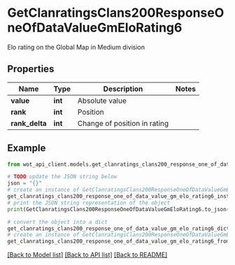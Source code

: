 # GetClanratingsClans200ResponseOneOfDataValueGmEloRating6

Elo rating on the Global Map in Medium division

## Properties

Name | Type | Description | Notes
------------ | ------------- | ------------- | -------------
**value** | **int** | Absolute value | 
**rank** | **int** | Position | 
**rank_delta** | **int** | Change of position in rating | 

## Example

```python
from wot_api_client.models.get_clanratings_clans200_response_one_of_data_value_gm_elo_rating6 import GetClanratingsClans200ResponseOneOfDataValueGmEloRating6

# TODO update the JSON string below
json = "{}"
# create an instance of GetClanratingsClans200ResponseOneOfDataValueGmEloRating6 from a JSON string
get_clanratings_clans200_response_one_of_data_value_gm_elo_rating6_instance = GetClanratingsClans200ResponseOneOfDataValueGmEloRating6.from_json(json)
# print the JSON string representation of the object
print(GetClanratingsClans200ResponseOneOfDataValueGmEloRating6.to_json())

# convert the object into a dict
get_clanratings_clans200_response_one_of_data_value_gm_elo_rating6_dict = get_clanratings_clans200_response_one_of_data_value_gm_elo_rating6_instance.to_dict()
# create an instance of GetClanratingsClans200ResponseOneOfDataValueGmEloRating6 from a dict
get_clanratings_clans200_response_one_of_data_value_gm_elo_rating6_from_dict = GetClanratingsClans200ResponseOneOfDataValueGmEloRating6.from_dict(get_clanratings_clans200_response_one_of_data_value_gm_elo_rating6_dict)
```
[[Back to Model list]](../README.md#documentation-for-models) [[Back to API list]](../README.md#documentation-for-api-endpoints) [[Back to README]](../README.md)


